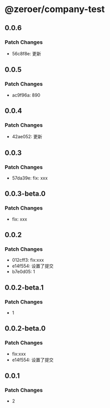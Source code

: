 # @zeroer/company-test

## 0.0.6

### Patch Changes

- 56c8f8e: 更新

## 0.0.5

### Patch Changes

- ac9f96a: 890

## 0.0.4

### Patch Changes

- 42ae052: 更新

## 0.0.3

### Patch Changes

- 57da39e: fix: xxx

## 0.0.3-beta.0

### Patch Changes

- fix: xxx

## 0.0.2

### Patch Changes

- 012cff3: fix:xxx
- e14f554: 设置了提交
- b7e0d05: 1

## 0.0.2-beta.1

### Patch Changes

- 1

## 0.0.2-beta.0

### Patch Changes

- fix:xxx
- e14f554: 设置了提交

## 0.0.1

### Patch Changes

- 2
